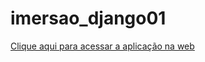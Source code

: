 # imersao_django01

[Clique aqui para acessar a aplicação na web](https://imersao-django01.herokuapp.com/)